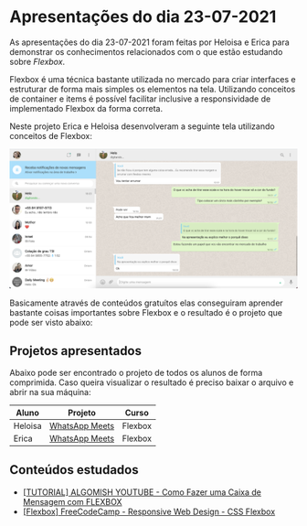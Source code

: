 # Apresentações do dia 23-07-2021

As apresentações do dia 23-07-2021 foram feitas por Heloisa e Erica para demonstrar os conhecimentos relacionados com o que estão estudando sobre *Flexbox*.

Flexbox é uma técnica bastante utilizada no mercado para criar interfaces e estruturar de forma mais simples os elementos na tela. Utilizando conceitos de container e items é possível facilitar inclusive a responsividade de implementado Flexbox da forma correta.

Neste projeto Erica e Heloisa desenvolveram a seguinte tela utilizando conceitos de Flexbox:

![WhatsApp Project](./image/whatsapp-project.png)

Basicamente através de conteúdos gratuítos elas conseguiram aprender bastante coisas importantes sobre Flexbox e o resultado é o projeto que pode ser visto abaixo:

## Projetos apresentados

Abaixo pode ser encontrado o projeto de todos os alunos de forma comprimida. Caso queira visualizar o resultado é preciso baixar o arquivo e abrir na sua máquina:

| Aluno    | Projeto                   | Curso   |
| -------- | ------------------------- | ------- |
| Heloisa  | [WhatsApp Meets][heloisa] | Flexbox |
| Erica    | [WhatsApp Meets][erica]   | Flexbox |

## Conteúdos estudados

* [\[TUTORIAL\] ALGOMISH YOUTUBE - Como Fazer uma Caixa de Mensagem com FLEXBOX](https://youtu.be/VnvX5qv3zU8)
* [\[Flexbox\] FreeCodeCamp - Responsive Web Design - CSS Flexbox](https://www.freecodecamp.org/learn/responsive-web-design/#css-flexbox)

[//]: # (These are reference links used in the body of this note and get stripped out when the markdown processor does its job. There is no need to format nicely because it shouldn't be seen.)

[heloisa]: <heloisa>
[erica]: <erica>
[mateus]: <mateus>
